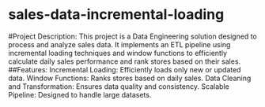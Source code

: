 # sales-data-incremental-loading
#Project Description:
This project is a Data Engineering solution designed to process and analyze sales data. It implements an ETL pipeline using incremental loading techniques and window functions to efficiently calculate daily sales performance and rank stores based on their sales.
##Features:
Incremental Loading: Efficiently loads only new or updated data.
Window Functions: Ranks stores based on daily sales.
Data Cleaning and Transformation: Ensures data quality and consistency.
Scalable Pipeline: Designed to handle large datasets.
